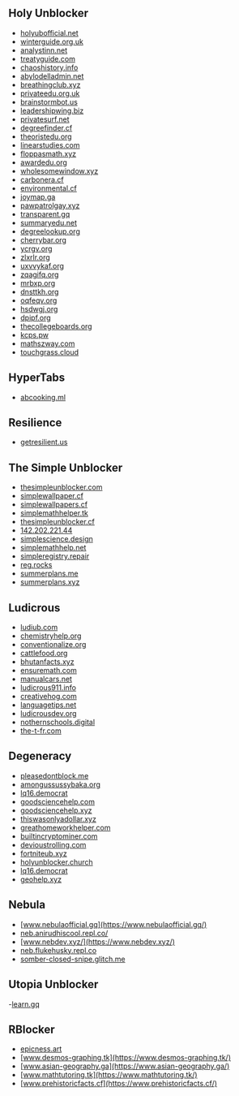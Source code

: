 Holy Unblocker
--------------

- [holyubofficial.net](https://holyubofficial.net/)
- [winterguide.org.uk](https://winterguide.org.uk/)
- [analystinn.net](https://analystinn.net/)
- [treatyguide.com](https://treatyguide.com/)
- [chaoshistory.info](https://chaoshistory.info/)
- [abylodelladmin.net](https://abylodelladmin.net/)
- [breathingclub.xyz](https://breathingclub.xyz/)
- [privateedu.org.uk](https://privateedu.org.uk/)
- [brainstormbot.us](https://brainstormbot.us/)
- [leadershipwing.biz](https://leadershipwing.biz/)
- [privatesurf.net](https://privatesurf.neht/)
- [degreefinder.cf](https://degreefinder.cf/)
- [theoristedu.org](https://theoristedu.org/)
- [linearstudies.com](https://linearstudies.com/)
- [floppasmath.xyz](https://floppasmath.xyz/)
- [awardedu.org](https://awardedu.org/)
- [wholesomewindow.xyz](https://wholesomewindow.xyz/)
- [carbonera.cf](https://carbonera.cf/)
- [environmental.cf](https://environmental.cf/)
- [joymap.ga](https://joymap.ga/)
- [pawpatrolgay.xyz](https://pawpatrolgay.xyz/)
- [transparent.gq](https://transparent.gq/)
- [summaryedu.net](https://summaryedu.net/)
- [degreelookup.org](https://degreelookup.org/)
- [cherrybar.org](https://cherrybar.org/)
- [ycrgv.org](https://ycrgv.org/)
- [zlxrlr.org](https://zlxrlr.org/)
- [uxvvykaf.org](https://uxvvykaf.org/)
- [zqagifq.org](https://zqagifq.org/)
- [mrbxp.org](https://mrbxp.org/)
- [dnsttkh.org](https://dnsttkh.org/)
- [oqfeqv.org](https://oqfeqv.org/)
- [hsdwgj.org](https://hsdwgj.org/)
- [dpipf.org](https://dpipf.org/)
- [thecollegeboards.org](https://thecollegeboards.org/)
- [kcps.pw](https://kcps.pw/)
- [mathszway.com](https://mathszway.com/)
- [touchgrass.cloud](https://touchgrass.cloud/)

HyperTabs
---------

- [abcooking.ml](https://abcooking.ml/)

Resilience
----------

- [getresilient.us](https://getresilient.us)

The Simple Unblocker
----------

- [thesimpleunblocker.com](https://thesimpleunblocker.com/)
- [simplewallpaper.cf](https://simplewallpaper.cf/)
- [simplewallpapers.cf](https://simplewallpapers.cf/)
- [simplemathhelper.tk](https://simplemathhelper.tk/)
- [thesimpleunblocker.cf](https://thesimpleunblocker.cf/)
- [142.202.221.44](https://142.202.221.44/)
- [simplescience.design](https://simplescience.design/)
- [simplemathhelp.net](https://simplemathhelp.net/)
- [simpleregistry.repair](https://simpleregistry.repair/)
- [reg.rocks](https://reg.rocks/)
- [summerplans.me](https://summerplans.me/)
- [summerplans.xyz](https://summerplans.xyz/)

Ludicrous
----------

- [ludiub.com](https://ludiub.com/)
- [chemistryhelp.org](https://chemistryhelp.org/)
- [conventionalize.org](https://conventionalize.org/)
- [cattlefood.org](https://cattlefood.org/)
- [bhutanfacts.xyz](https://bhutanfacts.xyz/)
- [ensuremath.com](https://ensuremath.com)
- [manualcars.net](https://manualcars.net/)
- [ludicrous911.info](https://ludicrous911.info/)
- [creativehog.com](https://creativehog.com/)
- [languagetips.net](https://languagetips.net/)
- [ludicrousdev.org](https://ludicrousdev.org/)
- [nothernschools.digital](https://nothernschools.digital/)
- [the-t-fr.com](https://the-t-fr.com/)

Degeneracy
----------

- [pleasedontblock.me](https://pleasedontblock.me/)
- [amongussussybaka.org](https://amongussussybaka.org/)
- [lq16.democrat](https://lq16.democrat/)
- [goodsciencehelp.com](https://goodsciencehelp.com)
- [goodsciencehelp.xyz](https://goodsciencehelp.xyz)
- [thiswasonlyadollar.xyz](https://thiswasonlyadollar.xyz)
- [greathomeworkhelper.com](https://greathomeworkhelper.com)
- [builtincryptominer.com](https://builtincryptominer.com)
- [devioustrolling.com](https://devioustrolling.com)
- [fortniteub.xyz](https://fortniteub.xyz)
- [holyunblocker.church](https://holyunblocker.church/)
- [lq16.democrat](https://lq16.democrat/)
- [geohelp.xyz](https://geohelp.xyz/)

Nebula
------

- [www.nebulaofficial.gq](https://www.nebulaofficial.gq/)
- [neb.anirudhiscool.repl.co/](https://neb.anirudhiscool.repl.co/)
- [www.nebdev.xyz/](https://www.nebdev.xyz/)
- [neb.flukehusky.repl.co](https://neb.flukehusky.repl.co/)
- [somber-closed-snipe.glitch.me](https://somber-closed-snipe.glitch.me/)

Utopia Unblocker
------
-[learn.gq](https://learn.gq/)

RBlocker
------

- [epicness.art](https://epicness.art/)
- [www.desmos-graphing.tk](https://www.desmos-graphing.tk/)
- [www.asian-geography.ga](https://www.asian-geography.ga/)
- [www.mathtutoring.tk](https://www.mathtutoring.tk/)
- [www.prehistoricfacts.cf](https://www.prehistoricfacts.cf/)
